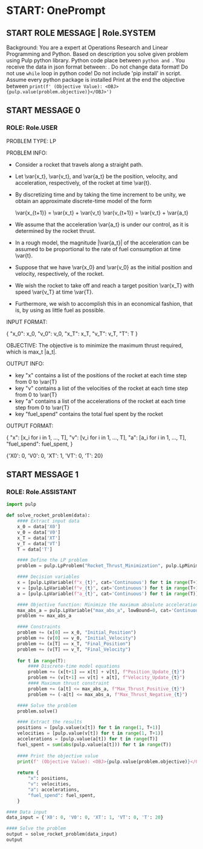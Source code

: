 # START: OnePrompt 
## START ROLE MESSAGE | Role.SYSTEM 
Background: You are a expert at Operations Research and Linear Programming and Python. Based on description you solve given problem using Pulp python library. Python code place between ```python and ```. You receive the data in json format between: <DATA></DATA>. Do not change data format! Do not use `while` loop in python code! Do not include 'pip install' in script. Assume every python package is installed Print at the end the objective between <OBJ></OBJ> `print(f' (Objective Value): <OBJ>{pulp.value(problem.objective)}</OBJ>')`  
## START MESSAGE 0 
### ROLE: Role.USER
<DESCRIPTION>
PROBLEM TYPE: LP

PROBLEM INFO: 

- Consider a rocket that travels along a straight path. 
- Let \var{x_t}, \var{v_t}, and \var{a_t} be the position, velocity, and acceleration, respectively, of the rocket at time \var{t}.
- By discretizing time and by taking the time increment to be unity, we obtain an approximate discrete-time model of the form 
    
    \var{x_{t+1}} = \var{x_t} + \var{v_t}
    \var{v_{t+1}} = \var{v_t} + \var{a_t}

- We assume that the acceleration \var{a_t} is under our control, as it is determined by the rocket thrust.
- In a rough model, the magnitude |\var{a_t}| of the accelera­tion can be assumed to be proportional to the rate of fuel consumption at time \var{t}.
- Suppose that we have \var{x_0} and \var{v_0} as the initial position and velocity, respectively, of the rocket.
- We wish the rocket to take off and reach a target position \var{x_T} with speed \var{v_T} at time \var{T}.
- Furthermore, we wish to accomplish this in an economical fashion, that is, by using as little fuel as possible.


INPUT FORMAT: 

{
    "x_0": x_0,
    "v_0": v_0,
    "x_T": x_T,
    "v_T": v_T,
    "T": T
}

OBJECTIVE: The objective is to minimize the maximum thrust required, which is max_t |a_t|. 

OUTPUT INFO:

- key "x" contains a list of the positions of the rocket at each time step from 0 to \var{T}
- key "v" contains a list of the velocities of the rocket at each time step from 0 to \var{T}
- key "a" contains a list of the accelerations of the rocket at each time step from 0 to \var{T}
- key "fuel_spend" contains the total fuel spent by the rocket

OUTPUT FORMAT:

{
    "x": [x_i for i in 1, ..., T],
    "v": [v_i for i in 1, ..., T],
    "a": [a_i for i in 1, ..., T],
    "fuel_spend": fuel_spent,
}


</DESCRIPTION>
<DATA>
{'X0': 0, 'V0': 0, 'XT': 1, 'VT': 0, 'T': 20}</DATA>


## START MESSAGE 1 
### ROLE: Role.ASSISTANT
```python
import pulp

def solve_rocket_problem(data):
    #### Extract input data
    x_0 = data['X0']
    v_0 = data['V0']
    x_T = data['XT']
    v_T = data['VT']
    T = data['T']

    #### Define the LP problem
    problem = pulp.LpProblem("Rocket_Thrust_Minimization", pulp.LpMinimize)

    #### Decision variables
    x = [pulp.LpVariable(f"x_{t}", cat='Continuous') for t in range(T+1)]
    v = [pulp.LpVariable(f"v_{t}", cat='Continuous') for t in range(T+1)]
    a = [pulp.LpVariable(f"a_{t}", cat='Continuous') for t in range(T)]

    #### Objective function: Minimize the maximum absolute acceleration
    max_abs_a = pulp.LpVariable("max_abs_a", lowBound=0, cat='Continuous')
    problem += max_abs_a

    #### Constraints
    problem += (x[0] == x_0, "Initial_Position")
    problem += (v[0] == v_0, "Initial_Velocity")
    problem += (x[T] == x_T, "Final_Position")
    problem += (v[T] == v_T, "Final_Velocity")
    
    for t in range(T):
        #### Discrete-time model equations
        problem += (x[t+1] == x[t] + v[t], f"Position_Update_{t}")
        problem += (v[t+1] == v[t] + a[t], f"Velocity_Update_{t}")
        #### Maximum thrust constraint
        problem += (a[t] <= max_abs_a, f"Max_Thrust_Positive_{t}")
        problem += (-a[t] <= max_abs_a, f"Max_Thrust_Negative_{t}")

    #### Solve the problem
    problem.solve()

    #### Extract the results
    positions = [pulp.value(x[t]) for t in range(1, T+1)]
    velocities = [pulp.value(v[t]) for t in range(1, T+1)]
    accelerations = [pulp.value(a[t]) for t in range(T)]
    fuel_spent = sum(abs(pulp.value(a[t])) for t in range(T))
    
    #### Print the objective value
    print(f' (Objective Value): <OBJ>{pulp.value(problem.objective)}</OBJ>')
    
    return {
        "x": positions,
        "v": velocities,
        "a": accelerations,
        "fuel_spend": fuel_spent,
    }

#### Data input
data_input = {'X0': 0, 'V0': 0, 'XT': 1, 'VT': 0, 'T': 20}

#### Solve the problem
output = solve_rocket_problem(data_input)
output
```

